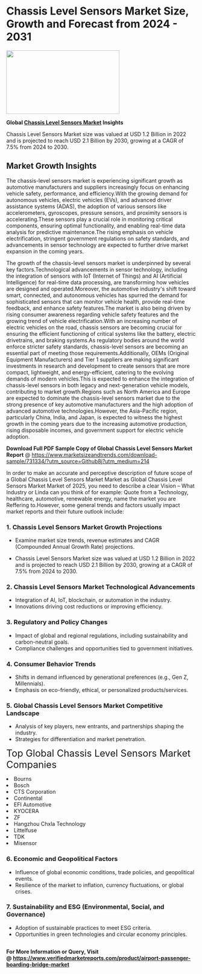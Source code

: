 <H1>Chassis Level Sensors Market Size, Growth and Forecast from 2024 - 2031</H1><img class="aligncenter size-medium wp-image-584254" src="https://thirdeyenews.in/wp-content/uploads/2024/09/Global-Market-Research-300x168.jpeg" alt="" width="300" height="168" /><p><strong>Global&nbsp;<a href="https://www.marketsizeandtrends.com/download-sample/731334/?utm_source=Github8j?utm_medium=214">Chassis Level Sensors Market</a> Insights</strong></p><p>Chassis Level Sensors Market size was valued at USD 1.2 Billion in 2022 and is projected to reach USD 2.1 Billion by 2030, growing at a CAGR of 7.5% from 2024 to 2030.</p><p><h2>Market Growth Insights</h2> <p>The chassis-level sensors market is experiencing significant growth as automotive manufacturers and suppliers increasingly focus on enhancing vehicle safety, performance, and efficiency.With the growing demand for autonomous vehicles, electric vehicles (EVs), and advanced driver assistance systems (ADAS), the adoption of various sensors like accelerometers, gyroscopes, pressure sensors, and proximity sensors is accelerating.These sensors play a crucial role in monitoring critical components, ensuring optimal functionality, and enabling real-time data analysis for predictive maintenance.The rising emphasis on vehicle electrification, stringent government regulations on safety standards, and advancements in sensor technology are expected to further drive market expansion in the coming years.</p> <p>The growth of the chassis-level sensors market is underpinned by several key factors.Technological advancements in sensor technology, including the integration of sensors with IoT (Internet of Things) and AI (Artificial Intelligence) for real-time data processing, are transforming how vehicles are designed and operated.Moreover, the automotive industry's shift toward smart, connected, and autonomous vehicles has spurred the demand for sophisticated sensors that can monitor vehicle health, provide real-time feedback, and enhance safety features.The market is also being driven by rising consumer awareness regarding vehicle safety features and the growing trend of vehicle electrification.With an increasing number of electric vehicles on the road, chassis sensors are becoming crucial for ensuring the efficient functioning of critical systems like the battery, electric drivetrains, and braking systems.As regulatory bodies around the world enforce stricter safety standards, chassis-level sensors are becoming an essential part of meeting those requirements.Additionally, OEMs (Original Equipment Manufacturers) and Tier 1 suppliers are making significant investments in research and development to create sensors that are more compact, lightweight, and energy-efficient, catering to the evolving demands of modern vehicles.This is expected to enhance the integration of chassis-level sensors in both legacy and next-generation vehicle models, contributing to market growth.Regions such as North America and Europe are expected to dominate the chassis-level sensors market due to the strong presence of key automotive manufacturers and the high adoption of advanced automotive technologies.However, the Asia-Pacific region, particularly China, India, and Japan, is expected to witness the highest growth in the coming years due to the increasing automotive production, rising disposable incomes, and government support for electric vehicle adoption.<p><span class=""><strong>Download Full PDF Sample Copy of Global Chassis Level Sensors Market Report</strong> @ <a href="https://www.marketsizeandtrends.com/download-sample/731334/?utm_source=Github8j?utm_medium=214" target="_blank">https://www.marketsizeandtrends.com/download-sample/731334/?utm_source=Github8j?utm_medium=214</a></span></p><p>In order to make an accurate and perceptive description of future scope of a Global&nbsp;Chassis Level Sensors Market Market as Global&nbsp;Chassis Level Sensors Market Market of 2025, you need to describe a clear Vision &ndash; What Industry or Linda can you think of for example: Quote from a Technology, healthcare, automotive, renewable energy, name the market you are Reffering to.However, some general trends and factors usually impact market reports and their future outlook include:</p><h3>1.&nbsp;<strong>Chassis Level Sensors Market Growth Projections</strong></h3><ul><li>Examine market size trends, revenue estimates and CAGR (Compounded Annual Growth Rate) projections.</li><li><p>Chassis Level Sensors Market size was valued at USD 1.2 Billion in 2022 and is projected to reach USD 2.1 Billion by 2030, growing at a CAGR of 7.5% from 2024 to 2030.</p></li></ul><h3>2.&nbsp;<strong>Chassis Level Sensors Market Technological Advancements</strong></h3><ul><li>Integration of AI, IoT, blockchain, or automation in the industry.</li><li>Innovations driving cost reductions or improving efficiency.</li></ul><h3>3.&nbsp;<strong>Regulatory and Policy Changes</strong></h3><ul><li>Impact of global and regional regulations, including sustainability and carbon-neutral goals.</li><li>Compliance challenges and opportunities tied to government initiatives.</li></ul><h3>4.&nbsp;<strong>Consumer Behavior Trends</strong></h3><ul><li>Shifts in demand influenced by generational preferences (e.g., Gen Z, Millennials).</li><li>Emphasis on eco-friendly, ethical, or personalized products/services.</li></ul><h3>5.&nbsp;<strong>Global Chassis Level Sensors Market Competitive Landscape</strong></h3><ul><li>Analysis of key players, new entrants, and partnerships shaping the industry.</li><li>Strategies for differentiation and market penetration.</li></ul><p data-pm-slice="1 1 []"><span style="color: inherit; font-family: inherit; font-size: 25px;">Top Global Chassis Level Sensors Market Companies</span></p><div class="" data-test-id=""><p><li>Bourns</li><li> Bosch</li><li> CTS Corporation</li><li> Continental</li><li> EFI Automotive</li><li> KYOCERA</li><li> ZF</li><li> Hangzhou Chxla Technology</li><li> Littelfuse</li><li> TDK</li><li> Misensor</li></p></div><h3>6.&nbsp;<strong>Economic and Geopolitical Factors</strong></h3><ul><li>Influence of global economic conditions, trade policies, and geopolitical events.</li><li>Resilience of the market to inflation, currency fluctuations, or global crises.</li></ul><h3>7.&nbsp;<strong>Sustainability and ESG (Environmental, Social, and Governance)</strong></h3><ul><li>Adoption of sustainable practices to meet ESG criteria.</li><li>Opportunities in green technologies and circular economy principles.</li></ul><h2><strong style="font-size: 14px;">For More Information or Query, Visit @&nbsp;</strong><a style="background-color: #ffffff; font-size: 14px;" href="https://www.marketsizeandtrends.com/report/chassis-level-sensors-market/" target="_blank">https://www.verifiedmarketreports.com/product/airport-passenger-boarding-bridge-market</a></h2>